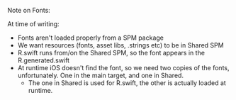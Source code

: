 Note on Fonts: 

At time of writing:
- Fonts aren't loaded properly from a SPM package
- We want resources (fonts, asset libs, .strings etc) to be in Shared SPM
- R.swift runs from/on the Shared SPM, so the font appears in the R.generated.swift
- At runtime iOS doesn't find the font, so we need two copies of the fonts, unfortunately. One in the main target, and one in Shared. 
  - The one in Shared is used for R.swift, the other is actually loaded at runtime.